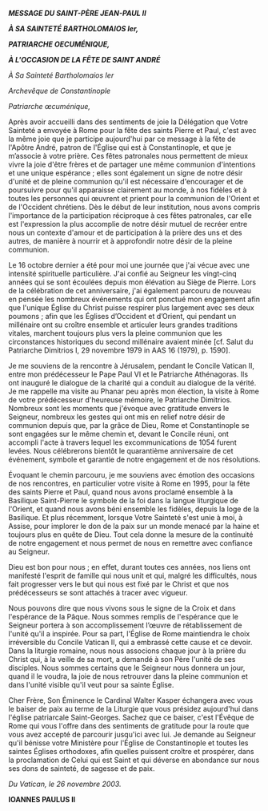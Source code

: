 ***MESSAGE DU SAINT-PÈRE JEAN-PAUL II***

***À SA SAINTETÉ BARTHOLOMAIOS Ier,***

***PATRIARCHE OECUMÉNIQUE,***

***À L'OCCASION DE LA FÊTE DE SAINT ANDRÉ***

*À Sa Sainteté Bartholomaios Ier*

*Archevêque de Constantinople*

*Patriarche œcuménique,*

Après avoir accueilli dans des sentiments de joie la Délégation que Votre Sainteté a envoyée à Rome pour la fête des saints Pierre et Paul, c'est avec la même joie que je participe aujourd'hui par ce message à la fête de l'Apôtre André, patron de l'Église qui est à Constantinople, et que je m’associe à votre prière. Ces fêtes patronales nous permettent de mieux vivre la joie d'être frères et de partager une même communion d'intentions et une unique espérance ; elles sont également un signe de notre désir d'unité et de pleine communion qu'il est nécessaire d'encourager et de poursuivre pour qu'il apparaisse clairement au monde, à nos fidèles et à toutes les personnes qui œuvrent et prient pour la communion de l'Orient et de l'Occident chrétiens. Dès le début de leur institution, nous avons compris l'importance de la participation réciproque à ces fêtes patronales, car elle est l'expression la plus accomplie de notre désir mutuel de recréer entre nous un contexte d'amour et de participation à la prière des uns et des autres, de manière à nourrir et à approfondir notre désir de la pleine communion.

Le 16 octobre dernier a été pour moi une journée que j'ai vécue avec une intensité spirituelle particulière. J'ai confié au Seigneur les vingt-cinq années qui se sont écoulées depuis mon élévation au Siège de Pierre. Lors de la célébration de cet anniversaire, j'ai également parcouru de nouveau en pensée les nombreux événements qui ont ponctué mon engagement afin que l'unique Église du Christ puisse respirer plus largement avec ses deux poumons ; afin que les Églises d’Occident et d’Orient, qui pendant un millénaire ont su croître ensemble et articuler leurs grandes traditions vitales, marchent toujours plus vers la pleine communion que les circonstances historiques du second millénaire avaient minée [cf. Salut du Patriarche Dimitrios I, 29 novembre 1979 in AAS 16 (1979), p. 1590].

Je me souviens de la rencontre à Jérusalem, pendant le Concile Vatican II, entre mon prédécesseur le Pape Paul VI et le Patriarche Athénagoras. Ils ont inauguré le dialogue de la charité qui a conduit au dialogue de la vérité. Je me rappelle ma visite au Phanar peu après mon élection, la visite à Rome de votre prédécesseur d'heureuse mémoire, le Patriarche Dimitrios. Nombreux sont les moments que j'évoque avec gratitude envers le Seigneur, nombreux les gestes qui ont mis en relief notre désir de communion depuis que, par la grâce de Dieu, Rome et Constantinople se sont engagées sur le même chemin et, devant le Concile réuni, ont accompli l'acte à travers lequel les excommunications de 1054 furent levées. Nous célébrerons bientôt le quarantième anniversaire de cet événement, symbole et garantie de notre engagement et de nos résolutions.

Évoquant le chemin parcouru, je me souviens avec émotion des occasions de nos rencontres, en particulier votre visite à Rome en 1995, pour la fête des saints Pierre et Paul, quand nous avons proclamé ensemble à la Basilique Saint-Pierre le symbole de la foi dans la langue liturgique de l'Orient, et quand nous avons béni ensemble les fidèles, depuis la loge de la Basilique. Et plus récemment, lorsque Votre Sainteté s'est unie à moi, à Assise, pour implorer le don de la paix sur un monde menacé par la haine et toujours plus en quête de Dieu. Tout cela donne la mesure de la continuité de notre engagement et nous permet de nous en remettre avec confiance au Seigneur.

Dieu est bon pour nous ; en effet, durant toutes ces années, nos liens ont manifesté l'esprit de famille qui nous unit et qui, malgré les difficultés, nous fait progresser vers le but qui nous est fixé par le Christ et que nos prédécesseurs se sont attachés à tracer avec vigueur.

Nous pouvons dire que nous vivons sous le signe de la Croix et dans l'espérance de la Pâque. Nous sommes remplis de l'espérance que le Seigneur portera à son accomplissement l’œuvre de rétablissement de l'unité qu'il a inspirée. Pour sa part, l'Église de Rome maintiendra le choix irréversible du Concile Vatican II, qui a embrassé cette cause et ce devoir. Dans la liturgie romaine, nous nous associons chaque jour à la prière du Christ qui, à la veille de sa mort, a demandé à son Père l'unité de ses disciples. Nous sommes certains que le Seigneur nous donnera un jour, quand il le voudra, la joie de nous retrouver dans la pleine communion et dans l'unité visible qu'il veut pour sa sainte Église.

Cher Frère, Son Éminence le Cardinal Walter Kasper échangera avec vous le baiser de paix au terme de la Liturgie que vous présidez aujourd'hui dans l'église patriarcale Saint-Georges. Sachez que ce baiser, c'est l'Évêque de Rome qui vous l'offre dans des sentiments de gratitude pour la route que vous avez accepté de parcourir jusqu'ici avec lui. Je demande au Seigneur qu'il bénisse votre Ministère pour l'Église de Constantinople et toutes les saintes Églises orthodoxes, afin quelles puissent croître et prospérer, dans la proclamation de Celui qui est Saint et qui déverse en abondance sur nous ses dons de sainteté, de sagesse et de paix.

*Du Vatican, le 26 novembre 2003.*

**IOANNES PAULUS II**